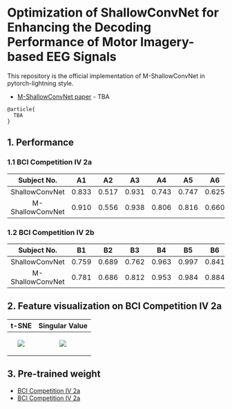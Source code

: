 # Optimization of ShallowConvNet for Enhancing the Decoding Performance of Motor Imagery-based EEG Signals

This repository is the official implementation of M-ShallowConvNet in pytorch-lightning style.

- [M-ShallowConvNet paper]() - TBA

```
@article{
  TBA
}
```

## 1. Performance
### 1.1 BCI Competition IV 2a

|Subject No.|A1|A2|A3|A4|A5|A6|A7|A8|A9|Avg.|
|:-:|:-:|:-:|:-:|:-:|:-:|:-:|:-:|:-:|:-:|:-:|
|ShallowConvNet|0.833|0.517|0.931|0.743|0.747|0.625|0.816|0.847|0.823|0.765|
|M-ShallowConvNet|0.910|0.556|0.938|0.806|0.816|0.660|0.938|0.851|0.875|0.816|

### 1.2 BCI Competition IV 2b

|Subject No.|B1|B2|B3|B4|B5|B6|B7|B8|B9|Avg.|
|:-:|:-:|:-:|:-:|:-:|:-:|:-:|:-:|:-:|:-:|:-:|
|ShallowConvNet|0.759|0.689|0.762|0.963|0.997|0.841|0.925|0.916|0.844|0.855|
|M-ShallowConvNet|0.781|0.686|0.812|0.953|0.984|0.884|0.916|0.931|0.834|0.865|

## 2. Feature visualization on BCI Competition IV 2a

|t-SNE|Singular Value|
|:-:|:-:|
|<p align="center" width="100%"><img src="https://user-images.githubusercontent.com/46745325/165910596-05a2434f-5abd-430e-9f27-6629111914f6.png"></img></p>|<p align="center" width="100%"><img src="https://user-images.githubusercontent.com/46745325/165910710-76eeca18-33c1-42ca-9010-7fcb307581aa.png"></img></p>|

## 3. Pre-trained weight

- [BCI Competition IV 2a]()
- [BCI Competition IV 2a]()
